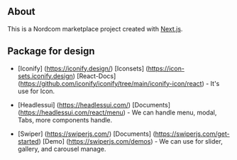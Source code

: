 ## About

This is a Nordcom marketplace project created with [Next.js](https://nextjs.org/).

## Package for design

- [Iconify] (https://iconify.design/) [Iconsets] (https://icon-sets.iconify.design) [React-Docs] (https://github.com/iconify/iconify/tree/main/iconify-icon/react) - It's use for Icon.

- [Headlessui] (https://headlessui.com/) [Documents] (https://headlessui.com/react/menu) - We can handle menu, modal, Tabs, more components handle.

- [Swiper] (https://swiperjs.com/) [Documents] (https://swiperjs.com/get-started) [Demo] (https://swiperjs.com/demos) - We can use for slider, gallery, and carousel manage.
